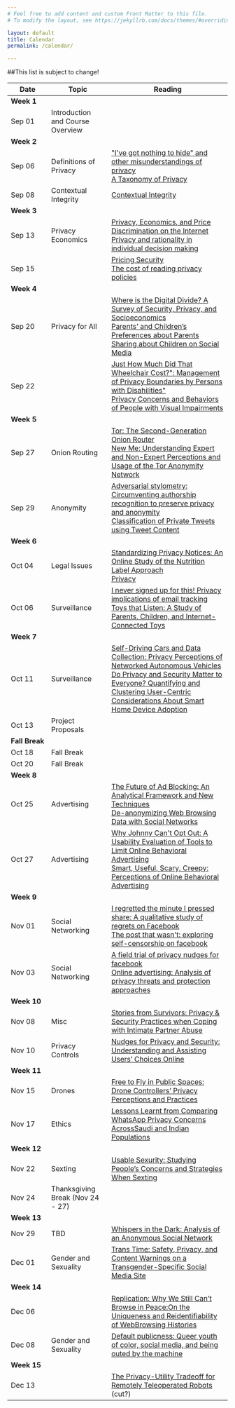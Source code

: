 ```yaml
---
# Feel free to add content and custom Front Matter to this file.
# To modify the layout, see https://jekyllrb.com/docs/themes/#overriding-theme-defaults

layout: default
title: Calendar
permalink: /calendar/

---
```


##This list is subject to change!


Date | Topic | Reading
| --- | --- | --- |
**Week 1** ||
Sep 01 | Introduction and Course Overview |
**Week 2** ||
Sep 06 | Definitions of Privacy | <a href="http://scholarship.law.gwu.edu/cgi/viewcontent.cgi?article=1159&context=faculty_publications">"I've got nothing to hide" and other misunderstandings of privacy<br/><a href="https://papers.ssrn.com/sol3/papers.cfm?abstract_id=667622">A Taxonomy of Privacy</a>
Sep 08 | Contextual Integrity | <a href="https://heinonline.org/hol-cgi-bin/get_pdf.cgi?handle=hein.journals/washlr79&section=16">Contextual Integrity</a>
**Week 3** | |
Sep 13 | Privacy Economics | <a href="http://dl.acm.org/citation.cfm?id=948051">Privacy, Economics, and Price Discrimination on the Internet</a><br><b></b><a href="https://www.heinz.cmu.edu/~acquisti/papers/acquisti.pdf">Privacy and rationality in individual decision making</a><b></b>
Sep 15 || <a href="https://blackboard.oberlin.edu/webapps/blackboard/execute/content/file?cmd=view&content_id=_1032193_1&course_id=_97721_1&launch_in_new=true">Pricing Security</a><br><b></b><a href="http://heinonline.org/HOL/Page?handle=hein.journals/isjlpsoc4&div=27&g_sent=1&casa_token=&collection=journals">The cost of reading privacy policies<a><br><b></b>
**Week 4** ||
Sep 20 |Privacy for All|<a href="https://dl.acm.org/citation.cfm?id=3025673">Where is the Digital Divide? A Survey of Security, Privacy, and Socioeconomics</a><br><b></b><a href="https://dl.acm.org/citation.cfm?id=3025587">Parents’ and Children’s Preferences about Parents Sharing about Children on Social Media</a><br><b></b>
Sep 22 || <a href="https://blackboard.oberlin.edu/webapps/blackboard/execute/content/file?cmd=view&content_id=_1032486_1&course_id=_97721_1&launch_in_new=true">Just How Much Did That Wheelchair Cost?": Management of Privacy Boundaries hy Persons with Disahilities"</a><br><b></b><a href="http://occs.cs.oberlin.edu/~rhoyle/papers/vip-privacy-chi15.pdf">Privacy Concerns and Behaviors of People with Visual Impairments</a><b></b>
**Week&nbsp;5** ||
Sep 27 |Onion Routing|<a href="http://www.usenix.org/events/sec04/tech/full_papers/dingledine/dingledine.pdf">Tor: The Second-Generation Onion Router </a><br><b></b><a href="https://www.usenix.org/system/files/conference/soups2017/soups2017-gallagher.pdf">New Me: Understanding Expert and Non-Expert Perceptions and Usage of the Tor Anonymity Network</a><br><b></b>
Sep 29 |Anonymity|<a href="https://dl.acm.org/citation.cfm?id=2382450">Adversarial stylometry: Circumventing authorship recognition to preserve privacy and anonymity</a><br><b></b><a href="https://blackboard.oberlin.edu/webapps/blackboard/execute/content/file?cmd=view&content_id=_1032240_1&course_id=_97721_1&launch_in_new=true">Classification of Private Tweets using Tweet Content</a><br><b></b>
**Week 6** ||
Oct 04 |Legal Issues| <a href="https://dl.acm.org/citation.cfm?id=1753561">Standardizing Privacy Notices: An Online Study of the Nutrition Label Approach</a><br><b></b><a href="https://blackboard.oberlin.edu/bbcswebdav/pid-696056-dt-content-rid-2721029_1/xid-2721029_1">Privacy</a><br><b></b>
Oct 06 |Surveillance| <a href="https://content.sciendo.com/configurable/contentpage/journals$002fpopets$002f2018$002f1$002farticle-p109.xml">I never signed up for this! Privacy implications of email tracking</a><br><b></b><a href="https://dl.acm.org/citation.cfm?id=3025735">Toys that Listen: A Study of Parents, Children, and Internet-Connected Toys</a><br><b></b>
**Week 7** ||
Oct 11 |Surveillance|<a href="https://www.usenix.org/system/files/conference/soups2017/soups2017-bloom.pdf">Self-Driving Cars and Data Collection: Privacy Perceptions of Networked Autonomous Vehicles</a><br /> <a href="https://www.usenix.org/conference/soups2020/presentation/barbosa">Do Privacy and Security Matter to Everyone? Quantifying and Clustering User-Centric Considerations About Smart Home Device Adoption</a>
Oct 13 | Project Proposals |
**Fall&nbsp;Break** ||
Oct 18 | Fall Break ||
Oct 20 | Fall Break ||
**Week 8** ||
Oct 25 |Advertising| <a href="https://arxiv.org/abs/1705.08568">The Future of Ad Blocking: An Analytical Framework and New Techniques</a><br><a href="https://dl.acm.org/citation.cfm?id=3052714">De-anonymizing Web Browsing Data with Social Networks</a>
Oct 27 |Advertising| <a href="https://dl.acm.org/citation.cfm?id=2207759">Why Johnny Can't Opt Out: A Usability Evaluation of Tools to Limit Online Behavioral Advertising</a><br><a href="https://dl.acm.org/citation.cfm?id=2335362">Smart, Useful, Scary, Creepy: Perceptions of Online Behavioral Advertising</a>
**Week&nbsp;9** ||
Nov 01 |Social Networking|<a href="http://dl.acm.org/citation.cfm?id=2078841">I regretted the minute I pressed share: A qualitative study of regrets on Facebook</a><br /><a href="http://doi.acm.org/10.1145/2441776.2441865">The post that wasn't: exploring self-censorship on facebook</a>
Nov 03 |Social Networking |<a href="http://doi.acm.org/10.1145/2556288.2557413">A field trial of privacy nudges for facebook</a><br><a href="https://www.sciencedirect.com/science/article/pii/S0140366416307083">Online advertising: Analysis of privacy threats and protection approaches</a>
**Week 10** ||
Nov 08 |Misc|<a href="https://dl.acm.org/citation.cfm?id=3025875">Stories from Survivors: Privacy & Security Practices when Coping with Intimate Partner Abuse</a><br>
Nov 10 |Privacy Controls|<a href="https://dl.acm.org/citation.cfm?id=3054926">Nudges for Privacy and Security: Understanding and Assisting Users’ Choices Online</a><br>
**Week 11** ||
Nov 15 |Drones|<a href="https://dl.acm.org/citation.cfm?id=3026049">Free to Fly in Public Spaces: Drone Controllers’ Privacy Perceptions and Practices</a><br>
Nov 17 |Ethics|<a href="https://www.usenix.org/conference/soups2020/presentation/dev">Lessons Learnt from Comparing WhatsApp Privacy Concerns AcrossSaudi and Indian Populations</a>
**Week 12** ||
Nov 22 |Sexting|<a href="https://www.usenix.org/conference/soups2020/presentation/geeng">Usable Sexurity: Studying People’s Concerns and Strategies When Sexting</a>
Nov 24 | Thanksgiving Break (Nov 24 - 27) |
**Week&nbsp;13** ||
Nov 29 |TBD|<a href="http://www.cs.ucsb.edu/~ravenben/publications/pdf/whisper-imc14.pdf">Whispers in the Dark: Analysis of an Anonymous Social Network</a>
Dec 01 |Gender and Sexuality|<a href="https://dl.acm.org/doi/abs/10.1145/3415195">Trans Time: Safety, Privacy, and Content Warnings on a Transgender-Specific Social Media Site</a>
**Week 14** ||
Dec 06 ||<a href="https://www.usenix.org/system/files/soups2020-bird.pdf">Replication: Why We Still Can’t Browse in Peace:On the Uniqueness and Reidentifiability of WebBrowsing Histories</a>
Dec 08 |Gender and Sexuality|<a href="https://journals.sagepub.com/doi/abs/10.1177/1461444817744784">Default publicness: Queer youth of color, social media, and being outed by the machine</a>|
**Week 15** ||
Dec 13 ||<a href="https://dl.acm.org/citation.cfm?id=2696484">The Privacy-Utility Tradeoff for Remotely Teleoperated Robots</a> (cut?)
